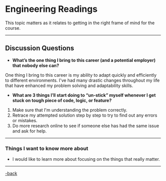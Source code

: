 # Engineering Readings

This topic matters as it relates to getting in the right frame of mind for the course.

---

## Discussion Questions

* **What’s the one thing I bring to this career (and a potential employer) that nobody else can?**

One thing I bring to this career is my ability to adapt quickly and efficiently to different environments. I've had many drastic changes throughout my life that have enhanced my problem solving and adaptability skills.

* **What are 3 things I’ll start doing to “un-stick” myself whenever I get stuck on tough piece of code, logic, or feature?**

1. Make sure that I'm understanding the problem correctly.
2. Retrace my attempted solution step by step to try to find out any errors or mistakes.
3. Do more research online to see if someone else has had the same issue and ask for help.

---

### Things I want to know more about

* I would like to learn more about focusing on the things that really matter.

---

[-back](https://alexriverau.github.io/reading-notes/code401)
